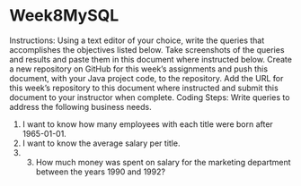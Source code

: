 # Week8MySQL
Instructions: Using a text editor of your choice, write the queries that accomplishes the objectives listed below. Take screenshots of the queries and results and paste them in this document where instructed below. Create a new repository on GitHub for this week’s assignments and push this document, with your Java project code, to the repository. Add the URL for this week’s repository to this document where instructed and submit this document to your instructor when complete.
Coding Steps:
Write queries to address the following business needs.

1. I want to know how many employees with each title were born after 1965-01-01.
2. I want to know the average salary per title.
3. 3. How much money was spent on salary for the marketing department between the years 1990 and 1992?
